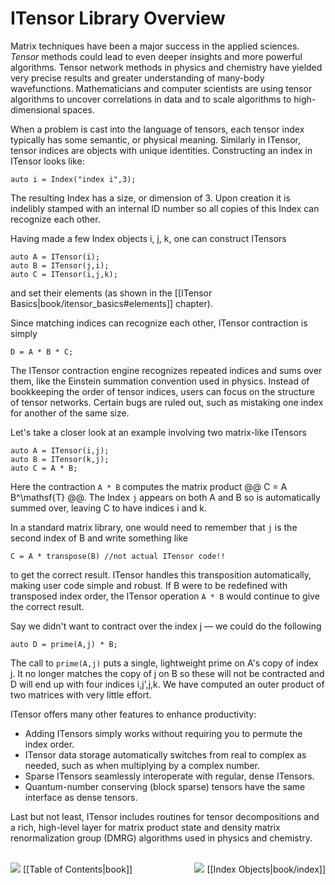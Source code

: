 # ITensor Library Overview

Matrix techniques have been a major success in the applied sciences.
*Tensor* methods could lead to even deeper insights and 
more powerful algorithms.
Tensor network methods in physics and chemistry have yielded 
very precise results and greater understanding of many-body wavefunctions.
Mathematicians and computer scientists are using tensor algorithms
to uncover correlations in data and to scale algorithms 
to high-dimensional spaces.

When a problem is cast into the language of tensors,
each tensor index typically has some
 semantic, or physical meaning. 
Similarly in ITensor, tensor indices are objects with
unique identities. Constructing an index in ITensor looks like:

    auto i = Index("index i",3);

The resulting Index has a size, or dimension of 3. Upon creation it is 
indelibly stamped with an internal ID number so all copies of this Index
can recognize each other.

Having made a few Index objects i, j, k, one can construct ITensors

    auto A = ITensor(i);
    auto B = ITensor(j,i);
    auto C = ITensor(i,j,k);

and set their elements (as shown in the [[ITensor Basics|book/itensor_basics#elements]] chapter).

Since matching indices can recognize each other, ITensor contraction
is simply

    D = A * B * C;

The ITensor contraction engine recognizes repeated indices and sums 
over them, like the Einstein summation convention used
in physics. Instead of bookkeeping the order of tensor indices,
users can focus on the structure of tensor networks.
Certain bugs are ruled out, such as mistaking one index for
another of the same size.

Let's take a closer look at an example involving two matrix-like ITensors 

    auto A = ITensor(i,j);
    auto B = ITensor(k,j);
    auto C = A * B;

Here the contraction `A * B` computes the matrix product @@ C = A B^\mathsf{T} @@.
The Index <code style="border:none;">j</code> appears on both A and B so is automatically summed over,
leaving C to have indices i and k.

In a standard matrix library, one would need to remember that <code style="border:none;">j</code> is
the second index of B and write something like 

    C = A * transpose(B) //not actual ITensor code!!

to get the correct result. ITensor handles this transposition automatically, 
making user code simple and robust. If B were to be redefined
with transposed index order, the ITensor operation `A * B` would continue to give the correct result.

Say we didn't want to contract over the index j &mdash; we could do the following

    auto D = prime(A,j) * B;

The call to `prime(A,j)` puts a single, lightweight prime on A's copy of index j. It no longer
matches the copy of j on B so these will not be contracted and D will end up with four indices i,j',j,k. 
We have computed an outer product of two matrices with very little effort.


ITensor offers many other features to enhance productivity:
* Adding ITensors simply works without 
requiring you to permute the index order. 
* ITensor data storage automatically switches from real to complex as needed,
such as when multiplying by a complex number.
* Sparse ITensors seamlessly interoperate with regular, dense
ITensors.
* Quantum-number conserving (block sparse) tensors have the same interface as dense tensors.


Last but not least, ITensor includes routines for tensor decompositions
and a rich, high-level layer for matrix product state and density matrix 
renormalization group (DMRG) algorithms used in physics and chemistry.
<br/>
<br/>

<span style="float:left;"><img src="docs/VERSION/arrowleft.png" class="icon"> 
[[Table of Contents|book]]
</span>
<span style="float:right;"><img src="docs/VERSION/arrowright.png" class="icon"> 
[[Index Objects|book/index]]
</span>


<br/>
